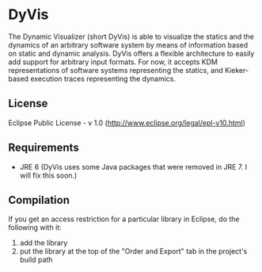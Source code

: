 DyVis
=====
The Dynamic Visualizer (short DyVis) is able to visualize the statics and the dynamics of an arbitrary software system by means of information based on static and dynamic analysis. DyVis offers a flexible architecture to easily add support for arbitrary input formats. For now, it accepts KDM representations of software systems representing the statics, and Kieker-based execution traces representing the dynamics.

License
---
Eclipse Public License - v 1.0 (http://www.eclipse.org/legal/epl-v10.html)

Requirements
---
- JRE 6 (DyVis uses some Java packages that were removed in JRE 7. I will fix this soon.)

Compilation
---
If you get an access restriction for a particular library in Eclipse, do the following with it:

1. add the library
2. put the library at the top of the "Order and Export" tab in the project's build path
